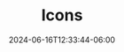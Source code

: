 ---
title: "Icons"
date: "2024-06-16T12:33:44-06:00"
lastmod: "2024-06-16T12:33:44-06:00"

description: "A list of icons that are ready for use"
icon: "article"
weight: 300 

draft: false 
toc: true
---